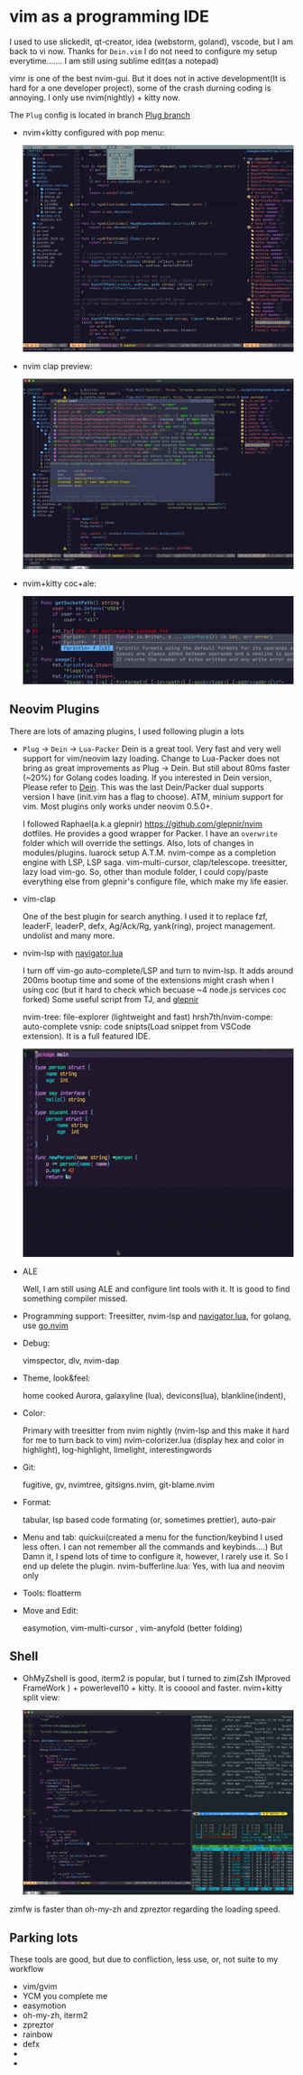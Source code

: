 # vim as a programming IDE

I used to use slickedit, qt-creator, idea (webstorm, goland), vscode, but I am back to vi now. Thanks for `Dein.vim` I do
not need to configure my setup everytime....... I am still using sublime edit(as a notepad)

vimr is one of the best nvim-gui. But it does not in active development(It is hard for a one developer
project), some of the crash durning coding is annoying. I only use nvim(nightly) + kitty now.

The `Plug` config is located in branch [Plug branch](https://github.com/ray-x/dotfiles/tree/zprezto-plug)

- nvim+kitty configured with pop menu:

  ![vim_ide with nvim+kitty](https://github.com/ray-x/dotfiles/blob/master/img/menu.jpg)

- nvim clap preview:

  ![vim_ide with nvim+kitty](https://github.com/ray-x/dotfiles/blob/master/img/clap.jpg)

- nvim+kitty coc+ale:

  ![vim_ide with nvim+kitty](https://github.com/ray-x/dotfiles/blob/master/img/coc_float_errorcheck.jpg)

## Neovim Plugins

There are lots of amazing plugins,
I used following plugin a lots

- `Plug` -> `Dein` -> `Lua-Packer`
  Dein is a great tool. Very fast and very well support for vim/neovim lazy loading. Change to Lua-Packer does not
  bring as great improvements as Plug -> Dein. But still about 80ms faster (~20%) for Golang codes loading.
  If you interested in Dein version, Please refer to [Dein](https://github.com/ray-x/dotfiles/tree/nvim-comple).
  This was the last Dein/Packer dual supports version I have (init.vim has a flag to choose).
  ATM, minium support for vim. Most plugins only works under neovim 0.5.0+.

  I followed Raphael(a.k.a glepnir) https://github.com/glepnir/nvim dotfiles. He provides a good wrapper for
  Packer. I have an `overwrite` folder which will override the settings. Also, lots of changes in modules/plugins.
  luarock setup
  A.T.M. nvim-compe as a completion engine with LSP, LSP saga. vim-multi-cursor, clap/telescope. treesitter,
  lazy load vim-go. So, other than module folder, I could copy/paste everything else from glepnir's configure file,
  which make my life easier.

- vim-clap

  One of the best plugin for search anything. I used it to replace fzf, leaderF, leaderP, defx, Ag/Ack/Rg, yank(ring), project management. undolist and many more.

- nvim-lsp with [navigator.lua](https://github.com/ray-x/navigator.lua)

  I turn off vim-go auto-complete/LSP and turn to nvim-lsp. It adds around 200ms bootup time and some of the extensions
  might crash when I using coc (but it hard to check which becuase ~4 node.js services coc forked)
  Some useful script from TJ, and [glepnir](https://github.com/glepnir)

  nvim-tree: file-explorer (lightweight and fast)
  hrsh7th/nvim-compe: auto-complete
  vsnip: code snipts(Load snippet from VSCode extension). It is a full featured IDE.

  ![document symbol](https://github.com/ray-x/files/blob/master/img/navigator/doc_symbol.gif?raw=true)

- ALE

  Well, I am still using ALE and configure lint tools with it. It is good to find something compiler missed.

- Programming support:
  Treesitter, nvim-lsp and [navigator.lua](https://github.com/ray-x/navigator.lua), for golang, use [go.nvim](https://github.com/ray-x/go.nvim)

- Debug:

  vimspector, dlv, nvim-dap

- Theme, look&feel:

  home cooked Aurora, galaxyline (lua), devicons(lua), blankline(indent),

- Color:

  Primary with treesitter from nvim nightly (nvim-lsp and this make it hard for me to turn back to vim)
  nvim-colorizer.lua (display hex and color in highlight), log-highlight, limelight, interestingwords

- Git:

  fugitive, gv, nvimtree, gitsigns.nvim, git-blame.nvim

- Format:

  tabular, lsp based code formating (or, sometimes prettier), auto-pair

- Menu and tab:
  quickui(created a menu for the function/keybind I used less often. I can not remember all the commands and keybinds....)
  But Damn it, I spend lots of time to configure it, however, I rarely use it. So I end up delete the plugin.
  nvim-bufferline.lua: Yes, with lua and neovim only

- Tools: floatterm

- Move and Edit:

  easymotion, vim-multi-cursor
  , vim-anyfold (better folding)

## Shell

- OhMyZshell is good, iterm2 is popular, but I turned to zim(Zsh IMproved FrameWork
  ) + powerlevel10 + kitty. It is cooool and faster.
  nvim+kitty split view:

  ![vim_ide with nvim+kitty](https://github.com/ray-x/dotfiles/blob/master/img/kitty.jpg)

zimfw is faster than oh-my-zh and zpreztor regarding the loading speed.

## Parking lots

These tools are good, but due to confliction, less use, or, not suite to my workflow

- vim/gvim
- YCM you complete me
- easymotion
- oh-my-zh, iterm2
- zpreztor
- rainbow
- defx
-
-
